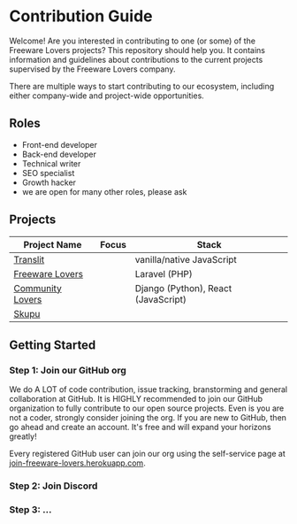 # Contribution Guide

Welcome! Are you interested in contributing to one (or some) of the Freeware Lovers projects? This repository should help you. It contains information and guidelines about contributions to the current projects supervised by the Freeware Lovers company.

There are multiple ways to start contributing to our ecosystem, including either company-wide and project-wide opportunities.

## Roles
- Front-end developer
- Back-end developer
- Technical writer
- SEO specialist
- Growth hacker
- we are open for many other roles, please ask

## Projects

Project Name | Focus | Stack
--- | --- | ---
[Translit](projects/README.md#translit) | | vanilla/native JavaScript
[Freeware Lovers](projects/README.md#freeware-lovers) | | Laravel (PHP)
[Community Lovers](https://github.com/freewarelovers/CommunityLovers) | | Django (Python), React (JavaScript)
[Skupu](projects/README.md#freeware-lovers) | |

## Getting Started

### Step 1: Join our GitHub org

We do A LOT of code contribution, issue tracking, branstorming and general collaboration at GitHub. It is HIGHLY recommended to join our GitHub organization to fully contribute to our open source projects. Even is you are not a coder, strongly consider joining the org. If you are new to GitHub, then go ahead and create an account. It's free and will expand your horizons greatly!

Every registered GitHub user can join our org using the self-service page at [join-freeware-lovers.herokuapp.com](https://join-freeware-lovers.herokuapp.com/).

### Step 2: Join Discord

### Step 3: ...


